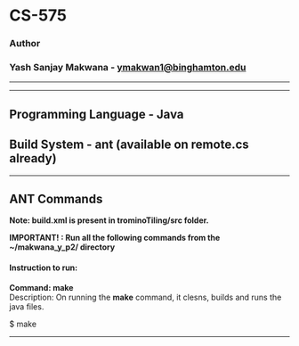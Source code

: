 # CS-575

### Author
### Yash Sanjay Makwana - ymakwan1@binghamton.edu

-----------------------------------------------------------------------
-----------------------------------------------------------------------

## Programming Language - Java
## Build System - ant (available on remote.cs already)

-----------------------------------------------------------------------
## ANT Commands 
 **Note: build.xml is present in trominoTiling/src folder.**

 **IMPORTANT! : Run all the following commands from the ~/makwana_y_p2/ directory**

#### Instruction to run:

 **Command: make**  
 Description: On running the **make** command, it clesns, builds and runs the java files.

 $ make
 
-----------------------------------------------------------------------
